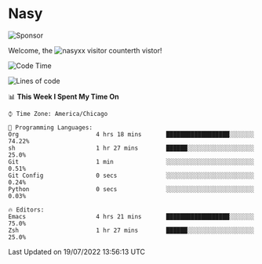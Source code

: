 # Nasy

<!--
<p align="center">
<img height="200" src="https://github-readme-stats.vercel.app/api?username=nasyxx&count_private=true&show_icons=true&theme=dracula&include_all_commits=true"/>
<img height="200" src="https://github-readme-stats.vercel.app/api/top-langs/?username=nasyxx&theme=dracula&hide=html,jupyter+notebook&count_private=true&show_icons=true"/>
</p>

  
----------------
-->

![Sponsor](https://img.shields.io/static/v1.svg?label=Sponsor&message=%E2%9D%A4&logo=GitHub&style=flat&color=pink)
 
Welcome, the ![nasyxx visitor counter](https://count.getloli.com/get/@nasyxx?theme=rule34)th vistor!
 
<!--START_SECTION:waka-->
![Code Time](http://img.shields.io/badge/Code%20Time-2%2C518%20hrs%2040%20mins-blue)

![Lines of code](https://img.shields.io/badge/From%20Hello%20World%20I%27ve%20Written-5%20Million%20lines%20of%20code-blue)

📊 **This Week I Spent My Time On** 

```text
⌚︎ Time Zone: America/Chicago

💬 Programming Languages: 
Org                      4 hrs 18 mins       ██████████████████░░░░░░░   74.22% 
sh                       1 hr 27 mins        ██████░░░░░░░░░░░░░░░░░░░   25.0% 
Git                      1 min               ░░░░░░░░░░░░░░░░░░░░░░░░░   0.51% 
Git Config               0 secs              ░░░░░░░░░░░░░░░░░░░░░░░░░   0.24% 
Python                   0 secs              ░░░░░░░░░░░░░░░░░░░░░░░░░   0.03%

🔥 Editors: 
Emacs                    4 hrs 21 mins       ██████████████████░░░░░░░   75.0% 
Zsh                      1 hr 27 mins        ██████░░░░░░░░░░░░░░░░░░░   25.0%

```


 Last Updated on 19/07/2022 13:56:13 UTC
<!--END_SECTION:waka-->

<!-- ![visitors](https://visitor-badge.laobi.icu/badge?page_id=nasyxx.nasyxx) -->
